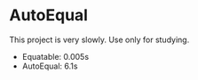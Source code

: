 AutoEqual
==================

This project is very slowly. Use only for studying.

 * Equatable: 0.005s
 * AutoEqual: 6.1s

